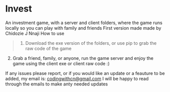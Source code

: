 # Invest
An investment game, with a server and client folders, where the game runs locally so you can play with family and friends
First version made made by Chidozie J Nnaji
How to use
>1. Download the exe version of the folders, or use pip to grab the raw code of the game
2. Grab a friend, family, or anyone, run the game server and enjoy the game using the client exe or client raw code :)

If any issues please report, or if you would like an update or a feauture to be added, my email is: codingwithcn@gmail.com I will be happy to read through the emails to make anty needed updates
